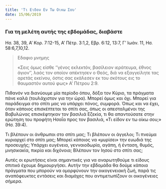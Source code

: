 ```yaml
---
title: 'Τι Ειδον Εν Τω Οικω Σου'
date: 15/06/2019
---
```


### Για τη μελέτη αυτής της εβδομάδας, διαβάστε
Ησ. 38, 39, Α’ Κορ. 7:12-15, Α’ Πέτρ. 3:1,2, Εβρ. 6:12, 13:7, Γ’ Ιωάν. 11, Ησ. 58:6,7,10,12.

> <p>Εδαφιο μνημης</p>
> «Σεις όμως είσθε ‘’γένος εκλεκτόν, βασίλειον ιεράτευμα, έθνος άγιον’’, λαός τον οποίον απέκτησεν ο Θεός, διά να εξαγγείλητε τας αρετάς εκείνου, όστις σας εκάλεσεν εκ του σκότους εις το θαυμαστόν αυτού φως» Α’ Πέτρου 2:9.

Πιθανόν να διανύουμε μία περίοδο όπου, δόξα τον Κύριο, τα πράγματα πάνε καλά (τουλάχιστον για την ώρα). Μπορεί όμως και όχι. Μπορεί για παράδειγμα στο σπίτι μας να υπάρχει πόνος, συμφορά. Όπως και να έχει, όταν κάποιος επισκέπτεται το σπίτι σας, όπως οι απεσταλμένοι της Βαβυλώνας επισκέφτηκαν τον βασιλιά Εζεκία, τι θα απαντούσατε στην ερώτηση του προφήτη Ησαΐα προς τον βασιλιά, «Τι είδον εν τω οίκω σου;» (Ησ. 39:4).

Τι βλέπουν οι άνθρωποι στο σπίτι μας; Τι βλέπουν οι άγγελοι; Τι πνεύμα κυριαρχεί στο σπίτι μας; Μπορεί κάποιος να «μυρίσει» την ευωδιά της προσευχής; Υπάρχει ευγένεια, γενναιοδωρία, αγάπη, ή ένταση, θυμός, μνησικακία, πικρία και διχόνοια; Βλέπουν τον Ιησού στο σπίτι σας;

Αυτές οι ερωτήσεις είναι σημαντικές για να αναρωτηθούμε τι είδους σπιτικό έχουμε δημιουργήσει. Αυτήν την εβδομάδα θα δούμε κάποια πράγματα που μπορούν να ομορφύνουν την οικογενειακή ζωή, παρά τις αναπόφευκτες εντάσεις και διαμάχες που αντιμετωπίζουν οι οικογένειες σήμερα.
